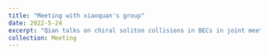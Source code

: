 ```yaml
---
title: "Meeting with xiaoquan's group"
date: 2022-5-24
excerpt: "Qian talks on chiral soliton collisions in BECs in joint meeting with xiaoquan's research group."
collection: Meeting
---
```


